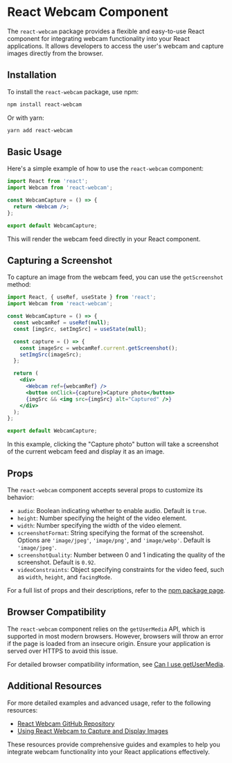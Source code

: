 # React Webcam Component

The `react-webcam` package provides a flexible and easy-to-use React component for integrating webcam functionality into your React applications. It allows developers to access the user's webcam and capture images directly from the browser.

## Installation

To install the `react-webcam` package, use npm:

```bash
npm install react-webcam
```

Or with yarn:

```bash
yarn add react-webcam
```

## Basic Usage

Here's a simple example of how to use the `react-webcam` component:

```jsx
import React from 'react';
import Webcam from 'react-webcam';

const WebcamCapture = () => {
  return <Webcam />;
};

export default WebcamCapture;
```

This will render the webcam feed directly in your React component.

## Capturing a Screenshot

To capture an image from the webcam feed, you can use the `getScreenshot` method:

```jsx
import React, { useRef, useState } from 'react';
import Webcam from 'react-webcam';

const WebcamCapture = () => {
  const webcamRef = useRef(null);
  const [imgSrc, setImgSrc] = useState(null);

  const capture = () => {
    const imageSrc = webcamRef.current.getScreenshot();
    setImgSrc(imageSrc);
  };

  return (
    <div>
      <Webcam ref={webcamRef} />
      <button onClick={capture}>Capture photo</button>
      {imgSrc && <img src={imgSrc} alt="Captured" />}
    </div>
  );
};

export default WebcamCapture;
```

In this example, clicking the "Capture photo" button will take a screenshot of the current webcam feed and display it as an image.

## Props

The `react-webcam` component accepts several props to customize its behavior:

- `audio`: Boolean indicating whether to enable audio. Default is `true`.
- `height`: Number specifying the height of the video element.
- `width`: Number specifying the width of the video element.
- `screenshotFormat`: String specifying the format of the screenshot. Options are `'image/jpeg'`, `'image/png'`, and `'image/webp'`. Default is `'image/jpeg'`.
- `screenshotQuality`: Number between 0 and 1 indicating the quality of the screenshot. Default is `0.92`.
- `videoConstraints`: Object specifying constraints for the video feed, such as `width`, `height`, and `facingMode`.

For a full list of props and their descriptions, refer to the [npm package page](https://www.npmjs.com/package/react-webcam).

## Browser Compatibility

The `react-webcam` component relies on the `getUserMedia` API, which is supported in most modern browsers. However, browsers will throw an error if the page is loaded from an insecure origin. Ensure your application is served over HTTPS to avoid this issue.

For detailed browser compatibility information, see [Can I use getUserMedia](http://caniuse.com/#feat=stream).

## Additional Resources

For more detailed examples and advanced usage, refer to the following resources:

- [React Webcam GitHub Repository](https://github.com/mozmorris/react-webcam)
- [Using React Webcam to Capture and Display Images](https://blog.logrocket.com/using-react-webcam-capture-display-images/)

These resources provide comprehensive guides and examples to help you integrate webcam functionality into your React applications effectively.